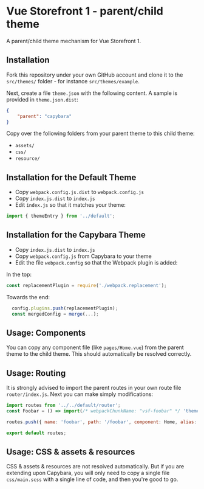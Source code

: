 # Vue Storefront 1 - parent/child theme
A parent/child theme mechanism for Vue Storefront 1.

## Installation
Fork this repository under your own GitHub account and clone it to the `src/themes/` folder - for instance `src/themes/example`.

Next, create a file `theme.json` with the following content. A sample is provided in `theme.json.dist`:

```json
{
    "parent": "capybara"
}
```

Copy over the following folders from your parent theme to this child theme:
- `assets/`
- `css/`
- `resource/`

## Installation for the Default Theme
- Copy `webpack.config.js.dist` to `webpack.config.js`
- Copy `index.js.dist` to `index.js`
- Edit `index.js` so that it matches your theme:

```js
import { themeEntry } from '../default';
```

## Installation for the Capybara Theme
- Copy `index.js.dist` to `index.js`
- Copy `webpack.config.js` from Capybara to your theme
- Edit the file `webpack.config` so that the Webpack plugin is added:

In the top:
```js
const replacementPlugin = require('./webpack.replacement');
```

Towards the end:
```js
  config.plugins.push(replacementPlugin);
  const mergedConfig = merge(...);
```

## Usage: Components
You can copy any component file (like `pages/Home.vue`) from the parent theme to the child theme. This should automatically be resolved correctly.

## Usage: Routing
It is strongly advised to import the parent routes in your own route file `router/index.js`. Next you can make simply modifications:

```js
import routes from '../../default/router';
const Foobar = () => import(/* webpackChunkName: "vsf-foobar" */ 'theme/pages/Foobar.vue')

routes.push({ name: 'foobar', path: '/foobar', component: Home, alias: '/foobar.html' });

export default routes;
```

## Usage: CSS & assets & resources
CSS & assets & resources are not resolved automatically. But if you are extending upon Capybara, you will only need to copy a single file `css/main.scss` with a single line of code, and then you're good to go.
